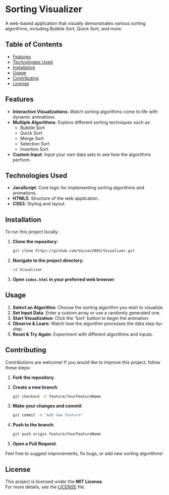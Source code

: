 # Sorting Visualizer

A web-based application that visually demonstrates various sorting algorithms, including Bubble Sort, Quick Sort, and more.

## Table of Contents

- [Features](#features)
- [Technologies Used](#technologies-used)
- [Installation](#installation)
- [Usage](#usage)
- [Contributing](#contributing)
- [License](#license)

## Features

- **Interactive Visualizations**: Watch sorting algorithms come to life with dynamic animations.
- **Multiple Algorithms**: Explore different sorting techniques such as:
  - Bubble Sort
  - Quick Sort
  - Merge Sort
  - Selection Sort
  - Insertion Sort
- **Custom Input**: Input your own data sets to see how the algorithms perform.

## Technologies Used

- **JavaScript**: Core logic for implementing sorting algorithms and animations.
- **HTML5**: Structure of the web application.
- **CSS3**: Styling and layout.

## Installation

To run this project locally:

1. **Clone the repository**:

   ```sh
   git clone https://github.com/Vaivav2003/Visualizer.git
   ```

2. **Navigate to the project directory**:

   ```sh
   cd Visualizer
   ```

3. **Open `index.html` in your preferred web browser**.

## Usage

1. **Select an Algorithm**: Choose the sorting algorithm you wish to visualize.
2. **Set Input Data**: Enter a custom array or use a randomly generated one.
3. **Start Visualization**: Click the 'Sort' button to begin the animation.
4. **Observe & Learn**: Watch how the algorithm processes the data step-by-step.
5. **Reset & Try Again**: Experiment with different algorithms and inputs.

## Contributing

Contributions are welcome! If you would like to improve this project, follow these steps:

1. **Fork the repository**.
2. **Create a new branch**:

   ```sh
   git checkout -b feature/YourFeatureName
   ```

3. **Make your changes and commit**:

   ```sh
   git commit -m "Add new feature"
   ```

4. **Push to the branch**:

   ```sh
   git push origin feature/YourFeatureName
   ```

5. **Open a Pull Request**.

Feel free to suggest improvements, fix bugs, or add new sorting algorithms!

## License

This project is licensed under the **MIT License**.  
For more details, see the [LICENSE](LICENSE) file.
